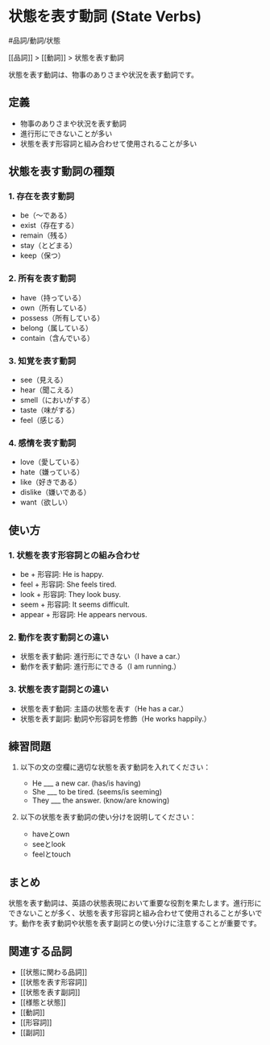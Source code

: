 # 状態を表す動詞 (State Verbs)

#品詞/動詞/状態

[[品詞]] > [[動詞]] > 状態を表す動詞

状態を表す動詞は、物事のありさまや状況を表す動詞です。

## 定義
- 物事のありさまや状況を表す動詞
- 進行形にできないことが多い
- 状態を表す形容詞と組み合わせて使用されることが多い

## 状態を表す動詞の種類

### 1. 存在を表す動詞
- be（～である）
- exist（存在する）
- remain（残る）
- stay（とどまる）
- keep（保つ）

### 2. 所有を表す動詞
- have（持っている）
- own（所有している）
- possess（所有している）
- belong（属している）
- contain（含んでいる）

### 3. 知覚を表す動詞
- see（見える）
- hear（聞こえる）
- smell（においがする）
- taste（味がする）
- feel（感じる）

### 4. 感情を表す動詞
- love（愛している）
- hate（嫌っている）
- like（好きである）
- dislike（嫌いである）
- want（欲しい）

## 使い方

### 1. 状態を表す形容詞との組み合わせ
- be + 形容詞: He is happy.
- feel + 形容詞: She feels tired.
- look + 形容詞: They look busy.
- seem + 形容詞: It seems difficult.
- appear + 形容詞: He appears nervous.

### 2. 動作を表す動詞との違い
- 状態を表す動詞: 進行形にできない（I have a car.）
- 動作を表す動詞: 進行形にできる（I am running.）

### 3. 状態を表す副詞との違い
- 状態を表す動詞: 主語の状態を表す（He has a car.）
- 状態を表す副詞: 動詞や形容詞を修飾（He works happily.）

## 練習問題
1. 以下の文の空欄に適切な状態を表す動詞を入れてください：
   - He ___ a new car. (has/is having)
   - She ___ to be tired. (seems/is seeming)
   - They ___ the answer. (know/are knowing)

2. 以下の状態を表す動詞の使い分けを説明してください：
   - haveとown
   - seeとlook
   - feelとtouch

## まとめ
状態を表す動詞は、英語の状態表現において重要な役割を果たします。進行形にできないことが多く、状態を表す形容詞と組み合わせて使用されることが多いです。動作を表す動詞や状態を表す副詞との使い分けに注意することが重要です。

## 関連する品詞
- [[状態に関わる品詞]]
- [[状態を表す形容詞]]
- [[状態を表す副詞]]
- [[様態と状態]]
- [[動詞]]
- [[形容詞]]
- [[副詞]] 